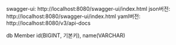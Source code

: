 swagger-ui: http://localhost:8080/swagger-ui/index.html
    json버전: http://localhost:8080/swagger-ui/index.html
    yaml버전: http://localhost:8080/v3/api-docs

db
  Member
    id(BIGINT, 기본키), name(VARCHAR)